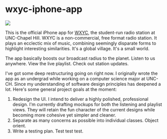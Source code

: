 wxyc-iphone-app
===============

![](https://raw.github.com/jakebromberg/wxyc-iphone-app/master/Resources/mockups/xyc%20listening%20view.png)

This is the official iPhone app for [WXYC](http://wxyc.org/), the student-run radio station at UNC-Chapel Hill. WXYC is a non-commercial, free format radio station. It plays an ecclectic mix of music, combining seemingly disparate forms to highlight interesting similarities. It's a global village. It's a small world. 

The app basically boosts our broadcast radius to the planet. Listen to us anywhere. View the live playlist. Check out station updates.

I've got some deep restructuring going on right now. I originally wrote the app as an undergrad while working on a computer science major at UNC-CH. Since my understanding of software design principles has deepened a lot. Here's some general project goals at the moment:

1. Redesign the UI. I intend to deliver a highly polished, professional design. I'm currently drafting mockups for both the listening and playlist views. They will retain the fun character of the current designs while becoming more cohesive yet simpler and cleaner.
1. Separate as many concerns as possible into individual classes. Object orient.
1. Write a testing plan. Test test test.
